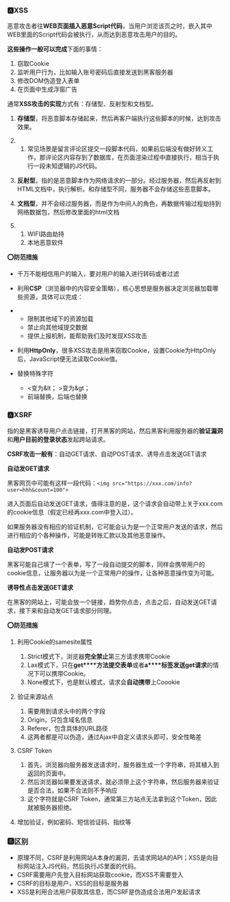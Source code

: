 ### 🅰XSS

恶意攻击者往**WEB页面插入恶意Script代码**，当用户浏览该页之时，嵌入其中WEB里面的Script代码会被执行，从而达到恶意攻击用户的目的。

**这些操作一般可以完成**下面的事情：

1. 窃取Cookie
2. 监听用户行为，比如输入账号密码后直接发送到黑客服务器
3. 修改DOM伪造登入表单
4. 在页面中生成浮窗广告

通常**XSS攻击的实现**方式有：存储型、反射型和文档型。

1. **存储型**，将恶意脚本存储起来，然后再客户端执行这些脚本的时候，达到攻击效果。

2. 1. 常见场景是留言评论区提交一段脚本代码，如果前后端没有做好转义工作，那评论区内容存到了数据库，在页面渲染过程中直接执行，相当于执行一段未知逻辑的JS代码。

3. **反射型**，指的是恶意脚本作为网络请求的一部分。经过服务器，然后再反射到HTML文档中，执行解析。和存储型不同，服务器不会存储这些恶意脚本。

4. **文档型**，并不会经过服务器，而是作为中间人的角色，再数据传输过程劫持到网络数据包，然后修改里面的html文档

5. 1. WIFI路由劫持
   2. 本地恶意软件

**⭕防范措施**

- 千万不能相信用户的输入，要对用户的输入进行转码或者过滤

- 利用**CSP**（浏览器中的内容安全策略），核心思想是服务器决定浏览器加载哪些资源，具体可以完成：

- - 限制其他域下的资源加载
  - 禁止向其他域提交数据
  - 提供上报机制，能帮助我们及时发现XSS攻击

- 利用**HttpOnly**，很多XSS攻击是用来窃取Cookie，设置Cookie为HttpOnly后，JavaScript便无法读取Cookie值。

- 替换特殊字符

  - <变为&lt； >变为&gt；
  - 前端替换，后端也替换
  
  

### 🅰XSRF

指的是黑客诱导用户点击链接，打开黑客的网站，然后黑客利用服务器的**验证漏洞**和**用户目前的登录状态**发起跨站请求。

**CSRF攻击一般有**：自动GET请求、自动POST请求、诱导点击发送GET请求

**自动发GET请求**

黑客网页中可能有这样一段代码：`<img src="https://xxx.com/info?user=hhh&count=100">`

进入页面后自动发送GET请求，值得注意的是，这个请求会自动带上关于xxx.com的cookie信息（假定已经再xxx.com中登入过）。

如果服务器没有相应的验证机制，它可能会认为是一个正常用户发送的请求，然后进行相应的个各种操作，可能是转账汇款以及其他恶意操作。

**自动发POST请求**

黑客可能自己填了一个表单，写了一段自动提交的脚本，同样会携带用户的cookie信息，让服务器以为是一个正常用户的操作，让各种恶意操作变为可能。

**诱导性点击发送GET请求**

在黑客的网站上，可能会放一个链接，趋势你点击，点击之后，自动发送GET请求，接下来和自动发GET请求部分同理。

**⭕防范措施**

1. 利用Cookie的samesite属性
   1. Strict模式下，浏览器**完全禁止**第三方请求携带Cookie
   2. Lax模式下，只在**get****方法提交表单**或者**a****标签发送get请求**的情况下可以携带Cookie。
   3. None模式下，也是默认模式，请求会**自动携带**上Coookie
2. 验证来源站点
   1. 需要用到请求头中的两个字段
   2. Origin，只包含域名信息
   3. Referer，包含具体的URL路径
   4. 这两者都是可以伪造，通过Ajax中自定义请求头即可，安全性略差
3. CSRF Token
   1. 首先，浏览器向服务器发送请求时，服务器生成一个字符串，将其植入到返回的页面中。
   2. 然后浏览器如果要发送请求，就必须带上这个字符串，然后服务器来验证是否合法，如果不合法则不予响应
   3. 这个字符就是CSRF Token，通常第三方站点无法拿到这个Token，因此就被服务器拒绝。
   
4. 增加验证，例如密码、短信验证码、指纹等

### 🅱区别

- 原理不同，CSRF是利用网站A本身的漏洞，去请求网站A的API；XSS是向目标网站注入JS代码，然后执行JS里面的代码。
- CSRF需要用户先登入目标网站获取cookie，而XSS不需要登入
- CSRF的目标是用户，XSS的目标是服务器
- XSS是利用合法用户获取其信息，而CSRF是伪造成合法用户发起请求